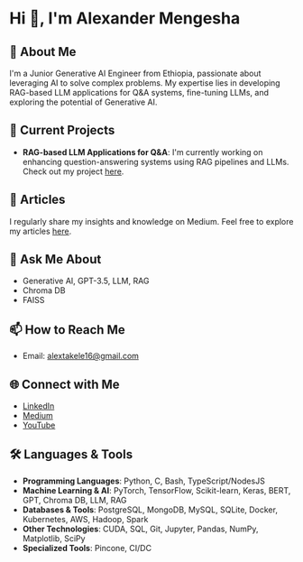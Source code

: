# Hi 👋, I'm Alexander Mengesha

## 🌟 About Me

I'm a Junior Generative AI Engineer from Ethiopia, passionate about leveraging AI to solve complex problems. My expertise lies in developing RAG-based LLM applications for Q&A systems, fine-tuning LLMs, and exploring the potential of Generative AI.

## 🚀 Current Projects

- **RAG-based LLM Applications for Q&A**: I'm currently working on enhancing question-answering systems using RAG pipelines and LLMs. Check out my project [here](https://github.com/alextakele/Advanced_RAG-LLM_Question-Answer).

## 📝 Articles

I regularly share my insights and knowledge on Medium. Feel free to explore my articles [here](https://medium.com/@alextakele16).

## 💬 Ask Me About

- Generative AI, GPT-3.5, LLM, RAG
- Chroma DB
- FAISS

## 📫 How to Reach Me

- Email: alextakele16@gmail.com

## 🌐 Connect with Me

- [LinkedIn](https://linkedin.com/in/alextakele)
- [Medium](https://medium.com/@alextakele16)
- [YouTube](https://www.youtube.com/c/SAT-Tech)

## 🛠️ Languages & Tools

- **Programming Languages**: Python, C, Bash, TypeScript/NodesJS
- **Machine Learning & AI**: PyTorch, TensorFlow, Scikit-learn, Keras, BERT, GPT, Chroma DB, LLM, RAG
- **Databases & Tools**: PostgreSQL, MongoDB, MySQL, SQLite, Docker, Kubernetes, AWS, Hadoop, Spark
- **Other Technologies**: CUDA, SQL, Git, Jupyter, Pandas, NumPy, Matplotlib, SciPy
- **Specialized Tools**: Pincone, CI/DC


